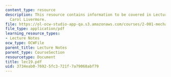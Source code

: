 ```yaml
---
content_type: resource
description: This resource contains information to be covered in Lecture 19 by Prof.
  Carol Livermore.
file: https://ol-ocw-studio-app-qa.s3.amazonaws.com/courses/2-001-mechanics-materials-i-fall-2006/3734eab076925fc3721f7a79068abf79_lec19.pdf
file_type: application/pdf
learning_resource_types:
- Lecture Notes
ocw_type: OCWFile
parent_title: Lecture Notes
parent_type: CourseSection
resourcetype: Document
title: lec19.pdf
uid: 3734eab0-7692-5fc3-721f-7a79068abf79
---
```

